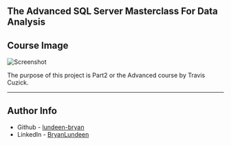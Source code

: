 ## The Advanced SQL Server Masterclass For Data Analysis
<!-- NOTE: Make sure the first time you add the title that you use all lowercase and separate each word with a hyphen. -->
<!--       Then after you get to the end of the document you can come back and edit the title. -->

## Course Image

![Screenshot](http://imageshack.com/a/img923/1551/hAGImM.png)

The purpose of this project is Part2 or the Advanced course by Travis Cuzick.
<!-- Your brief description should be short and simple and will be repeated at the Table of contents section below. (Describe just the main goal or objective not every requirement) -->

---

## Author Info

- Github - [lundeen-bryan](https://github.com/lundeen-bryan)
- LinkedIn - [BryanLundeen](https://www.linkedin.com/in/bryanlundeen/)
